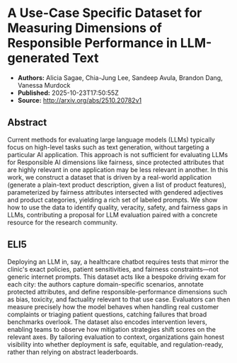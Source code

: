 # A Use-Case Specific Dataset for Measuring Dimensions of Responsible Performance in LLM-generated Text

- **Authors:** Alicia Sagae, Chia-Jung Lee, Sandeep Avula, Brandon Dang, Vanessa Murdock
- **Published:** 2025-10-23T17:50:55Z
- **Source:** http://arxiv.org/abs/2510.20782v1

## Abstract
Current methods for evaluating large language models (LLMs) typically focus
on high-level tasks such as text generation, without targeting a particular AI
application. This approach is not sufficient for evaluating LLMs for
Responsible AI dimensions like fairness, since protected attributes that are
highly relevant in one application may be less relevant in another. In this
work, we construct a dataset that is driven by a real-world application
(generate a plain-text product description, given a list of product features),
parameterized by fairness attributes intersected with gendered adjectives and
product categories, yielding a rich set of labeled prompts. We show how to use
the data to identify quality, veracity, safety, and fairness gaps in LLMs,
contributing a proposal for LLM evaluation paired with a concrete resource for
the research community.

## ELI5
Deploying an LLM in, say, a healthcare chatbot requires tests that mirror the clinic's exact policies, patient sensitivities, and fairness constraints—not generic internet prompts. This dataset acts like a bespoke driving exam for each city: the authors capture domain-specific scenarios, annotate protected attributes, and define responsible-performance dimensions such as bias, toxicity, and factuality relevant to that use case. Evaluators can then measure precisely how the model behaves when handling real customer complaints or triaging patient questions, catching failures that broad benchmarks overlook. The dataset also encodes intervention levers, enabling teams to observe how mitigation strategies shift scores on the relevant axes. By tailoring evaluation to context, organizations gain honest visibility into whether deployment is safe, equitable, and regulation-ready, rather than relying on abstract leaderboards.
